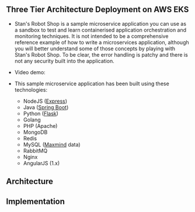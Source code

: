 ## Three Tier Architecture Deployment on AWS EKS

- Stan's Robot Shop is a sample microservice application you can use as a sandbox to test and learn containerised application orchestration and monitoring techniques. It is not intended to be a comprehensive reference example of how to write a microservices application, although you will better understand some of those concepts by playing with Stan's Robot Shop. To be clear, the error handling is patchy and there is not any security built into the application.

- Video demo: 
- This sample microservice application has been built using these technologies:
  - NodeJS ([Express](http://expressjs.com/))
  - Java ([Spring Boot](https://spring.io/))
  - Python ([Flask](http://flask.pocoo.org))
  - Golang
  - PHP (Apache)
  - MongoDB
  - Redis
  - MySQL ([Maxmind](http://www.maxmind.com) data)
  - RabbitMQ
  - Nginx
  - AngularJS (1.x)

## Architecture

## Implementation


